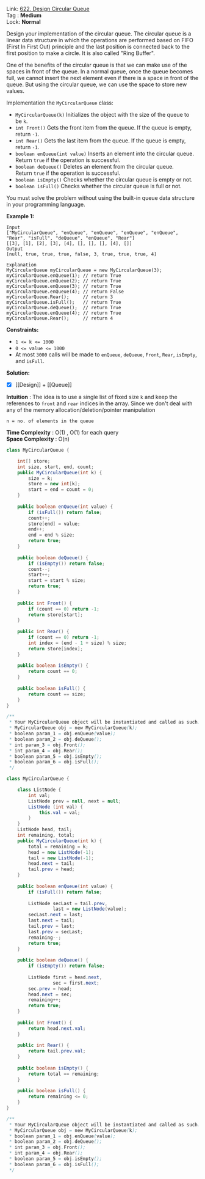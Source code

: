 Link: [622. Design Circular Queue](https://leetcode.com/problems/design-circular-queue/) <br>
Tag : **Medium**<br>
Lock: **Normal**

Design your implementation of the circular queue. The circular queue is a linear data structure in which the operations are performed based on FIFO (First In First Out) principle and the last position is connected back to the first position to make a circle. It is also called "Ring Buffer".

One of the benefits of the circular queue is that we can make use of the spaces in front of the queue. In a normal queue, once the queue becomes full, we cannot insert the next element even if there is a space in front of the queue. But using the circular queue, we can use the space to store new values.

Implementation the `MyCircularQueue` class:

-   `MyCircularQueue(k)` Initializes the object with the size of the queue to be `k`.
-   `int Front()` Gets the front item from the queue. If the queue is empty, return `-1`.
-   `int Rear()` Gets the last item from the queue. If the queue is empty, return `-1`.
-   `boolean enQueue(int value)` Inserts an element into the circular queue. Return `true` if the operation is successful.
-   `boolean deQueue()` Deletes an element from the circular queue. Return `true` if the operation is successful.
-   `boolean isEmpty()` Checks whether the circular queue is empty or not.
-   `boolean isFull()` Checks whether the circular queue is full or not.

You must solve the problem without using the built-in queue data structure in your programming language. 

**Example 1:**
```
Input
["MyCircularQueue", "enQueue", "enQueue", "enQueue", "enQueue", "Rear", "isFull", "deQueue", "enQueue", "Rear"]
[[3], [1], [2], [3], [4], [], [], [], [4], []]
Output
[null, true, true, true, false, 3, true, true, true, 4]

Explanation
MyCircularQueue myCircularQueue = new MyCircularQueue(3);
myCircularQueue.enQueue(1); // return True
myCircularQueue.enQueue(2); // return True
myCircularQueue.enQueue(3); // return True
myCircularQueue.enQueue(4); // return False
myCircularQueue.Rear();     // return 3
myCircularQueue.isFull();   // return True
myCircularQueue.deQueue();  // return True
myCircularQueue.enQueue(4); // return True
myCircularQueue.Rear();     // return 4
```

**Constraints:**
-   `1 <= k <= 1000`
-   `0 <= value <= 1000`
-   At most `3000` calls will be made to `enQueue`, `deQueue`, `Front`, `Rear`, `isEmpty`, and `isFull`.

**Solution:**

- [x] [[Design]] + [[Queue]]

**Intuition** :
The idea is to use a single list of fixed size `k` and keep the references to `front` and `rear` indices in the array. Since we don't deal with any of the memory allocation/deletion/pointer manipulation

```
n = no. of elements in the queue
```
**Time Complexity** : O(1) , O(1) for each query<br>
**Space Complexity** : O(n)

```java
class MyCircularQueue {

    int[] store;
    int size, start, end, count;
    public MyCircularQueue(int k) {
        size = k;
        store = new int[k];
        start = end = count = 0;
    }
    
    public boolean enQueue(int value) {
        if (isFull()) return false;
        count++;
        store[end] = value;
        end++;
        end = end % size;
        return true;
    }
    
    public boolean deQueue() {
        if (isEmpty()) return false;
        count--;
        start++;
        start = start % size;
        return true;
    }
    
    public int Front() {
        if (count == 0) return -1;
        return store[start];
    }
    
    public int Rear() {
        if (count == 0) return -1;
        int index = (end - 1 + size) % size;
        return store[index];
    }
    
    public boolean isEmpty() {
        return count == 0;
    }
    
    public boolean isFull() {
        return count == size;
    }
}

/**
 * Your MyCircularQueue object will be instantiated and called as such:
 * MyCircularQueue obj = new MyCircularQueue(k);
 * boolean param_1 = obj.enQueue(value);
 * boolean param_2 = obj.deQueue();
 * int param_3 = obj.Front();
 * int param_4 = obj.Rear();
 * boolean param_5 = obj.isEmpty();
 * boolean param_6 = obj.isFull();
 */
```

```java
class MyCircularQueue {

    class ListNode {
        int val;
        ListNode prev = null, next = null;
        ListNode (int val) {
            this.val = val;
        }
    }
    ListNode head, tail;
    int remaining, total;
    public MyCircularQueue(int k) {
        total = remaining = k;
        head = new ListNode(-1);
        tail = new ListNode(-1);
        head.next = tail;
        tail.prev = head;
    }
    
    public boolean enQueue(int value) {
        if (isFull()) return false;
        
        ListNode secLast = tail.prev,
                 last = new ListNode(value);
        secLast.next = last;
        last.next = tail;
        tail.prev = last;
        last.prev = secLast;
        remaining--;
        return true;
    }
    
    public boolean deQueue() {
        if (isEmpty()) return false;
        
        ListNode first = head.next,
                 sec = first.next;
        sec.prev = head;
        head.next = sec;
        remaining++;
        return true;
    }
    
    public int Front() {
        return head.next.val;
    }
    
    public int Rear() {
        return tail.prev.val;
    }
    
    public boolean isEmpty() {
        return total == remaining;
    }
    
    public boolean isFull() {
        return remaining <= 0;
    }
}

/**
 * Your MyCircularQueue object will be instantiated and called as such:
 * MyCircularQueue obj = new MyCircularQueue(k);
 * boolean param_1 = obj.enQueue(value);
 * boolean param_2 = obj.deQueue();
 * int param_3 = obj.Front();
 * int param_4 = obj.Rear();
 * boolean param_5 = obj.isEmpty();
 * boolean param_6 = obj.isFull();
 */
```